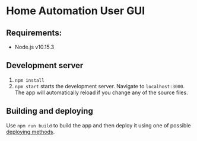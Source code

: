 # Home Automation User GUI

## Requirements:
* Node.js v10.15.3

## Development server
1. `npm install`
2. `npm start` starts the development server. Navigate to `localhost:3000`. The app will automatically reload if you change any of the source files.

## Building and deploying
Use `npm run build` to build the app and then deploy it using one of possible [deploying methods](https://create-react-app.dev/docs/deployment/).